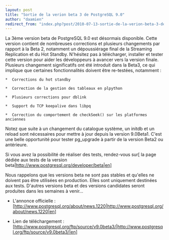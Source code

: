 ```yaml
---
layout: post
title: "Sortie de la verion beta 3 de PostgreSQL 9.0"
author: "daamien"
redirect_from: "index.php?post/2010-07-13-sortie-de-la-verion-beta-3-de-postgresql-9-0 "
---
```





<!--more-->


La 3ème version beta de PostgreSQL 9.0 est désormais disponible. Cette version contient de nombreuses corrections et plusieurs changements par rapport à la Beta 2, notamment un dépoussiérage final de la Streaming Replication et du Hot Standby. N'hésitez pas à télécharger, installer et tester cette version pour aider les développeurs à avancer vers la version finale. Plusieurs changement significatifs ont été introduit dans la Beta3, ce qui implique que certaines fonctionnalités doivent être re-testées, notamment :



    *  Corrections du hot standby

    *  Correction de la gestion des tableaux en plpython

    *  Plusieurs corrections pour dblink

    *  Support du TCP keepalive dans libpq

    *  Correction du comportement de checkSeek() sur les platformes anciennes



Notez que suite à un changement du catalogue système, un initdb et un reload sont nécessaires pour mettre à jour depuis la version 9.0Beta1. C'est une belle opportunité pour tester pg_upgrade à partir de la version Beta2 ou antérieure.



Si vous avez la possibilité de réaliser des tests, rendez-vous sur[ la page dédiée aux tests de la version beta|http://www.postgresql.org/developer/beta|en] 



Nous rappelons que les versions beta ne sont pas stables et qu'elles ne doivent pas être utilisées en production. Elles sont uniquement destinées aux tests. D'autres versions beta et des versions candidates seront produites dans les semaines à venir…



* L'annonce officielle : [http://www.postgresql.org/about/news.1220|http://www.postgresql.org/about/news.1220|en]

* Lien de téléchargement : [http://www.postgresql.org/ftp/source/v9.0beta3/|http://www.postgresql.org/ftp/source/v9.0beta3/|en]